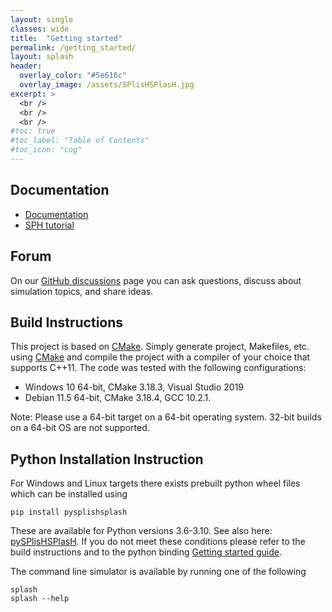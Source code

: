 ```yaml
---
layout: single
classes: wide
title:  "Getting started"
permalink: /getting_started/
layout: splash
header:
  overlay_color: "#5e616c"
  overlay_image: /assets/SPlisHSPlasH.jpg
excerpt: >
  <br />
  <br />
  <br />
#toc: true
#toc_label: "Table of Contents"
#toc_icon: "cog"
---
```

## Documentation

* [Documentation](https://splishsplash.readthedocs.io)
* [SPH tutorial](https://interactivecomputergraphics.github.io/SPH-Tutorial)

## Forum

On our [GitHub discussions](https://github.com/InteractiveComputerGraphics/SPlisHSPlasH/discussions) page you can ask questions, discuss about simulation topics, and share ideas.


## Build Instructions

This project is based on [CMake](https://cmake.org/). Simply generate project, Makefiles, etc. using [CMake](https://cmake.org/) and compile the project with a compiler of your choice that supports C++11. The code was tested with the following configurations:
- Windows 10 64-bit, CMake 3.18.3, Visual Studio 2019
- Debian 11.5 64-bit, CMake 3.18.4, GCC 10.2.1.

Note: Please use a 64-bit target on a 64-bit operating system. 32-bit builds on a 64-bit OS are not supported.

## Python Installation Instruction

For Windows and Linux targets there exists prebuilt python wheel files which can be installed using
```
pip install pysplishsplash
```
These are available for Python versions 3.6-3.10. See also here: [pySPlisHSPlasH](https://pypi.org/project/pySPlisHSPlasH/).
If you do not meet these conditions please refer to the build instructions and to the python binding 
[Getting started guide](https://github.com/InteractiveComputerGraphics/SPlisHSPlasH/blob/master/doc/py_getting_started.md).

The command line simulator is available by running one of the following
```
splash
splash --help
```